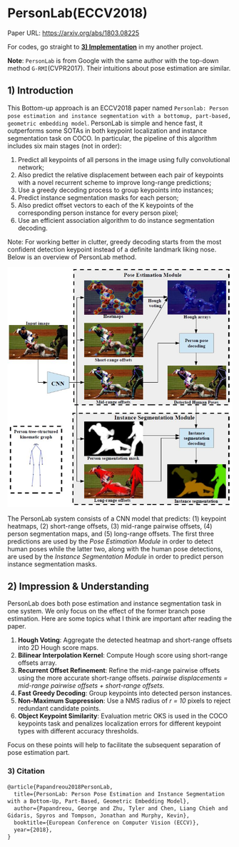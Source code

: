 # PersonLab(ECCV2018) 
Paper URL: https://arxiv.org/abs/1803.08225

For codes, go straight to [**3) Implementation**](https://github.com/hnuzhy/PersonLab#3-implementation) in my another project. 

**Note**: `PersonLab` is from Google with the same author with the top-down method `G-RMI`(CVPR2017). Their intuitions about pose estimation are similar.

## 1) Introduction

This Bottom-up approach is an ECCV2018 paper named `Personlab: Person pose estimation and instance segmentation with a bottomup, part-based, geometric embedding model`. PersonLab is simple and hence fast, it outperforms some SOTAs in both keypoint localization and instance segmentation task on COCO. In particular, the pipeline of this algorithm includes six main stages (not in order):

1. Predict all keypoints of all persons in the image using fully convolutional network;
2. Also predict the relative displacement between each pair of keypoints with a novel recurrent scheme to improve long-range predictions;
3. Use a greedy decoding process to group keypoints into instances;
4. Predict instance segmentation masks for each person;
5. Also predict offset vectors to each of the K keypoints of the corresponding person instance for every person pixel;
6. Use an efficient association algorithm to do instance segmentation decoding.

Note: For working better in clutter, greedy decoding starts from the most confident detection keypoint instead of a definite landmark liking nose. Below is an overview of PersonLab method.

![example1](./materials/network_architecture.jpg)

The PersonLab system consists of a CNN model that predicts: (1) keypoint heatmaps, (2) short-range offsets, (3) mid-range pairwise offsets, (4) person segmentation maps, and (5) long-range offsets. The first three predictions are used by the _Pose Estimation Module_ in order to detect human poses while the latter two, along with the human pose detections, are used by the _Instance Segmentation Module_ in order to predict person instance segmentation masks.

## 2) Impression & Understanding

PersonLab does both pose estimation and instance segmentation task in one system. We only focus on the effect of the former branch pose estimation. Here are some topics what I think are important after reading the paper.

1. **Hough Voting**: Aggregate the detected heatmap and short-range offsets into 2D Hough score maps.
2. **Bilinear Interpolation Kernel**: Compute Hough score using short-range offsets array.
3. **Recurrent Offset Refinement**: Refine the mid-range pairwise offsets using the more accurate short-range offsets. *pairwise displacements = mid-range pairwise offsets + short-range offsets.*
4. **Fast Greedy Decoding**: Group keypoints into detected person instances.
5. **Non-Maximum Suppression**: Use a NMS radius of *r = 10* pixels to reject redundant candidate points.
6. **Object Keypoint Similarity**: Evaluation metric OKS is used in the COCO keypoints task and penalizes localization errors for different keypoint types with different accuracy thresholds.

Focus on these points will help to facilitate the subsequent separation of pose estimation part.

### 3) Citation

```
@article{Papandreou2018PersonLab,
  title={PersonLab: Person Pose Estimation and Instance Segmentation with a Bottom-Up, Part-Based, Geometric Embedding Model},
  author={Papandreou, George and Zhu, Tyler and Chen, Liang Chieh and Gidaris, Spyros and Tompson, Jonathan and Murphy, Kevin},
  booktitle={European Conference on Computer Vision (ECCV)},
  year={2018},
}
```

